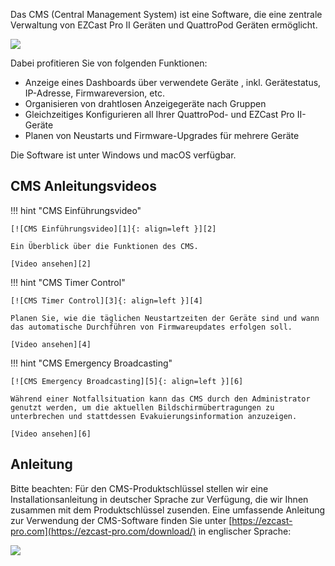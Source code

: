 Das CMS (Central Management System) ist eine Software, die eine zentrale Verwaltung von EZCast Pro II Geräten und QuattroPod Geräten ermöglicht.

![](/assets/img/screenshot-cms-windows-01.png)

Dabei profitieren Sie von folgenden Funktionen:

* Anzeige eines Dashboards über verwendete Geräte
, inkl. Gerätestatus, IP-Adresse, Firmwareversion, etc.
* Organisieren von drahtlosen Anzeigegeräte nach Gruppen
* Gleichzeitiges Konfigurieren all Ihrer QuattroPod- und EZCast Pro II-Geräte
* Planen von Neustarts und Firmware-Upgrades für mehrere Geräte

Die Software ist unter Windows und macOS verfügbar.

## CMS Anleitungsvideos

!!! hint "CMS Einführungsvideo"

    [![CMS Einführungsvideo][1]{: align=left }][2]
	
	Ein Überblick über die Funktionen des CMS.
	
	[Video ansehen][2]

  [1]: /assets/img/video.introduction.jpg
  [2]: https://assets.stueber.de/videos/cms.ezcastpro.introduction.de.mp4
  
!!! hint "CMS Timer Control"

    [![CMS Timer Control][3]{: align=left }][4]
	
	Planen Sie, wie die täglichen Neustartzeiten der Geräte sind und wann das automatische Durchführen von Firmwareupdates erfolgen soll.
	
	[Video ansehen][4]

  [3]: /assets/img/video.timercontrol.jpg
  [4]: https://assets.stueber.de/videos/cms.ezcastpro.timercontrol.de.mp4

!!! hint "CMS Emergency Broadcasting"

    [![CMS Emergency Broadcasting][5]{: align=left }][6]
	
	Während einer Notfallsituation kann das CMS durch den Administrator genutzt werden, um die aktuellen Bildschirmübertragungen zu unterbrechen und stattdessen Evakuierungsinformation anzuzeigen.
	
	[Video ansehen][6]

  [5]: /assets/img/video.emergencybroadcasting.jpg
  [6]: https://assets.stueber.de/videos/cms.ezcastpro.emergencybroadcasting.de.mp4

## Anleitung

Bitte beachten: Für den CMS-Produktschlüssel stellen wir eine Installationsanleitung in deutscher Sprache zur Verfügung, die wir Ihnen zusammen mit dem Produktschlüssel zusenden. Eine umfassende Anleitung zur Verwendung der CMS-Software finden Sie unter [https://ezcast-pro.com](https://ezcast-pro.com/download/) in englischer Sprache:

![](/assets/img/CMS-userguide.png)